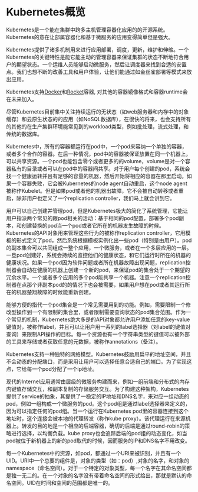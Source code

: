 # Kubernetes概览


Kubernetes是一个能在集群中跨多主机管理容器化应用的的开源系统。Kubernetes的意在让部属容器化和基于微服务的应用变得简单但是强大。

Kubernetes提供了诸多机制用来进行应用部署，调度，更新，维护和伸缩。一个Kubernetes的关键特性是能它能主动的管理容器来保证集群的状态不断地符合用户的期望状态。一个运维人员能够启动微服务，然后让调度器来找到合适的安置点。我们也想不断的改善工具和用户体验，让他们能通过如金丝雀部署等模式来放出应用。

Kubernetes支持[Docker](http://www.docker.io)和[Rocket](https://coreos.com/blog/rocket/)容器, 对其他的容器镜像格式和容器runtime会在未来加入。

尽管Kubernetes目前集中关注持续运行的无状态（如web服务器和内存中的对象缓存）和云原生状态的的应用（如NoSQL数据库），在很快的将来，也会支持所有的其他的在生产集群环境能常见到的workload类型，例如批处理，流式处理，和传统的数据库。


Kubernetes中，所有的容器都运行在pod中，一个pod来容纳一个单独的容器，或者多个合作的容器。在后一种情况，pod中的容器被保证放置在同一个机器上，可以共享资源。一个pod也能包含零个或者更多的的volume，volume是对一个容器私有的目录或者可以在pod中的容器间共享。对于用户每个创建的pod，系统会找一个健康运转并且有足够的容量的机器，然后开始将相应的容器在那里启动。如果一个容器失败，它会被Kubernetes的node agent自动重启，这个node agent被称作Kubelet。但是如果pod或者他的机器出故障，它不会被自动转移或者重启，除非用户也定义了一个replication controller，我们马上就会讲到它。



用户可以自己创建并管理pod，但是Kubernetes极大的简化了系统管理，它能让用户指派两个常见的跟pod相关的活动：基于相同的pod配置，部署多个pod副本，和创建替换的pod当一个pod或者它所在的机器发生故障的时候。Kubernetes的API对象用来管理这些行为的被称作replication controller，它用模板的形式定义了pod，然后系统根据模板实例化出一些pod（特别是由用户）。pod的副本集合可以共同组成一整个应用，一个微服务，或者在一个多层应用的一层。一旦pod创建好，系统会持续的监控他们的健康状态，和它们运行时所在的机器的健康状况。如果一个pod因为软件问题或者所在机器故障出现问题，replication控制器会自动在健康的机器上创建一个新的pod，来保证pod的集合处于一个期望的冗余水平。一个或者多个应用的多个pod能共享一个机器。注意一个replication控制器在点那个非副本pod的的情况下也会被需要，如果用户想在pod或者其运行所在的机器楚翔故障的时候能重新创建。


能够方便的指代一个pod集合是一个常见需要用到的功能。例如，需要限制一个修改型操作到一个有限制的集合里，或者限制需要查询状态的pod集合范围。作为一个常见的机制，Kubernetes绝大多是的API对象都允许用户添加任意的key-value键值对，被称作label，并且可以让用户用一系列的label选择器（对label的键值对查询）来限制API操作的目标。每一个资源也有一个字符串类型的键值可以被外部的工具来存储或者获取任意的元数据，被称作annotations（备注）。

Kubernetes支持一种独特的网络模型。Kubernetes鼓励用扁平的地址空间，并且不会动态的分配端口，而是采用让用户可以选择任意合适自己的端口。为了实现这点，它给每一个pod分配了一个ip地址。

现代的Internel应用通常由层级的微服务构建而来，例如一组前端和分布式的内存内键值存储交互，和副本复制的存储服务交互。为了构建这种架构，Kubernetes提供了service的抽象，其提供了一稳定的IP地址和DNS名字，来对应一组动态的pod，例如一组构成一个微服务的pod。这个pod组是通过label选择器来定义的，因为可以指定任何的pod组。当一个运行在Kubernetes pod里的容器连接到这个地址时，这个连接会被本地的代理转发（称作kube proxy）。该代理运行在来源机器上。转发的目的地是一个相应的后端容器，确切的后端是通过round-robin的策略进行选择，以均衡负载。kube proxy也会追踪后端的pod组的动态变化，如当pod被位于新机器上的新的pod取代的时候，因而服务的IP和DNS名字不用改变。


每一个Kubernetes中的资源，如pod，都通过一个URI来被识别，并且有一个UID。URI中一个总要的组件是，对象的类型（如：pod）,对象的名字，和对象的namespace（命名空间）。对于一个特定的对象类型，每一个名字在其命名空间都是独一无二的。在一个对象的名字没有带着命名空间的形式给出，那就是默认的命名空间。UID在时间和空间的范围都是唯一的。